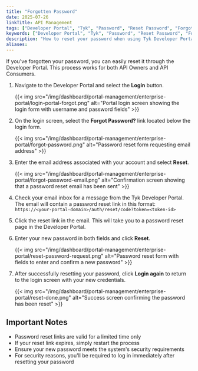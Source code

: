 ```yaml
---
title: "Forgotten Password"
date: 2025-07-26
linkTitle: API Management
tags: ["Developer Portal", "Tyk", "Password", "Reset Password", "Forgotten Password"]
keywords: ["Developer Portal", "Tyk", "Password", "Reset Password", "Forgotten Password"]
description: "How to reset your password when using Tyk Developer Portal"
aliases:
---
```


If you've forgotten your password, you can easily reset it through the Developer Portal. This process works for both API Owners and API Consumers.

1. Navigate to the Developer Portal and select the **Login** button.

    {{< img src="/img/dashboard/portal-management/enterprise-portal/login-portal-forgot.png" alt="Portal login screen showing the login form with username and password fields" >}}

2. On the login screen, select the **Forgot Password?** link located below the login form.

    {{< img src="/img/dashboard/portal-management/enterprise-portal/forgot-password.png" alt="Password reset form requesting email address" >}}

3. Enter the email address associated with your account and select **Reset**.

    {{< img src="/img/dashboard/portal-management/enterprise-portal/forgot-password-email.png" alt="Confirmation screen showing that a password reset email has been sent" >}}

4. Check your email inbox for a message from the Tyk Developer Portal. The email will contain a password reset link in this format: `https://<your-portal-domain>/auth/reset/code?token=<token-id>`

5. Click the reset link in the email. This will take you to a password reset page in the Developer Portal.
6. Enter your new password in both fields and click **Reset**.

    {{< img src="/img/dashboard/portal-management/enterprise-portal/reset-password-request.png" alt="Password reset form with fields to enter and confirm a new password" >}}

7. After successfully resetting your password, click **Login again** to return to the login screen with your new credentials.

    {{< img src="/img/dashboard/portal-management/enterprise-portal/reset-done.png" alt="Success screen confirming the password has been reset" >}}

## Important Notes

- Password reset links are valid for a limited time only
- If your reset link expires, simply restart the process
- Ensure your new password meets the system's security requirements
- For security reasons, you'll be required to log in immediately after resetting your password
